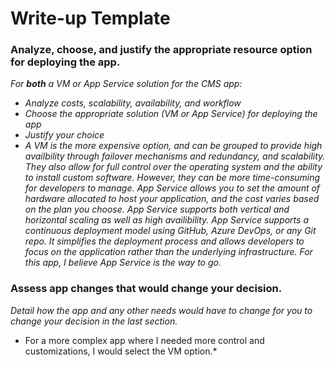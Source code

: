 # Write-up Template

### Analyze, choose, and justify the appropriate resource option for deploying the app.

*For **both** a VM or App Service solution for the CMS app:*
- *Analyze costs, scalability, availability, and workflow*
- *Choose the appropriate solution (VM or App Service) for deploying the app*
- *Justify your choice*
- *A VM is the more expensive option, and can be grouped to provide high availbility through failover mechanisms and redundancy, and scalability. They also allow for full control over the operating system and the ability to install custom software. However, they can be more time-consuming for developers to manage. App Service allows you to set the amount of hardware allocated to host your application, and the cost varies based on the plan you choose. App Service supports both vertical and horizontal scaling as well as high availibility. App Service supports a continuous deployment model using GitHub, Azure DevOps, or any Git repo. It simplifies the deployment process and allows developers to focus on the application rather than the underlying infrastructure. For this app, I believe App Service is the way to go.*

### Assess app changes that would change your decision.

*Detail how the app and any other needs would have to change for you to change your decision in the last section.* 
* For a more complex app where I needed more control and customizations, I would select the VM option.*
